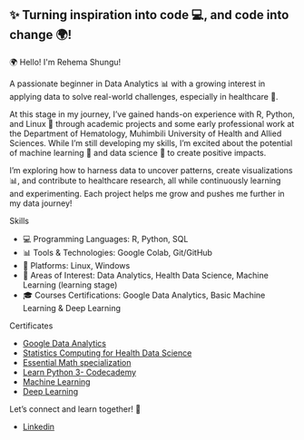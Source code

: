## ✨ Turning inspiration into code 💻, and code into change 🌍!

🌍 Hello! I'm Rehema Shungu!

A passionate beginner in Data Analytics 📊 with a growing interest in applying data to solve real-world challenges, especially in healthcare 🏥. 

At this stage in my journey, I’ve gained hands-on experience with R, Python, and Linux 🐧 through academic projects and some early professional work at the Department of Hematology, Muhimbili University of Health and Allied Sciences. While I’m still developing my skills, I’m excited about the potential of machine learning 🤖 and data science 🌱 to create positive impacts. 

I’m exploring how to harness data to uncover patterns, create visualizations 📊, and contribute to healthcare research, all while continuously learning and experimenting. Each project helps me grow and pushes me further in my data journey!

Skills
  - 💻 Programming Languages: R, Python, SQL
  - 📊 Tools & Technologies: Google Colab, Git/GitHub
  - 🐧 Platforms: Linux, Windows
  - 🔬 Areas of Interest: Data Analytics, Health Data Science, Machine Learning (learning stage)
  - 🎓 Courses Certifications: Google Data Analytics, Basic Machine Learning & Deep Learning

Certificates
  - [Google Data Analytics](https://github.com/rshungu/Certicates/blob/9b13b1696d9d80f42b3f58425c8b2f3b7552691d/Coursera%20HYAXFQC4XV6V.pdf)
  - [Statistics Computing for Health Data Science](https://github.com/rshungu/Certicates/blob/03a7a69e969d761b195ab8c537915e1a2235d0e3/Statistical%20computing.pdf)
  - [Essential Math specialization](https://github.com/rshungu/Certicates/blob/9b13b1696d9d80f42b3f58425c8b2f3b7552691d/Coursera%20A7HFX3DVWA63.pdf)
  - [Learn Python 3- Codecademy](https://github.com/rshungu/Certificates/blob/23c691da051cfd260886a9fbd22bccc1b9075c4c/RehemaShungu's%20profile%20_%20Codecademy.pdf)
  - [Machine Learning](https://github.com/rshungu/Certicates/blob/4b9fa5d70e427e55525d0943725665fba6afcc62/Machine%20Learning.pdf)
  - [Deep Learning](https://github.com/rshungu/Certicates/blob/03a7a69e969d761b195ab8c537915e1a2235d0e3/Deep%20Learning.pdf)

    
Let’s connect and learn together! 🚀
  - [Linkedin](https://www.linkedin.com/in/rehema-shungu-4a4620292/)
